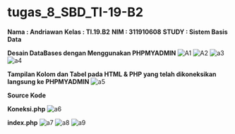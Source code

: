 
# tugas_8_SBD_TI-19-B2

**Nama  : Andriawan**
**Kelas : TI.19.B2**
**NIM   : 311910608**
**STUDY : Sistem Basis Data**


**Desain DataBases dengan Menggunakan PHPMYADMIN**
![A1](https://user-images.githubusercontent.com/81581236/124164672-2215c380-dacb-11eb-891e-070eb3c0fcb1.PNG)
![A2](https://user-images.githubusercontent.com/81581236/124164690-28a43b00-dacb-11eb-9b26-c7b823b03851.PNG)
![a3](https://user-images.githubusercontent.com/81581236/124164701-2c37c200-dacb-11eb-84fc-0039dc34af77.PNG)
![a4](https://user-images.githubusercontent.com/81581236/124164721-348ffd00-dacb-11eb-8a9c-3e343477e34a.PNG)

**Tampilan Kolom dan Tabel pada HTML & PHP yang telah dikoneksikan langsung ke PHPMYADMIN**
![a5](https://user-images.githubusercontent.com/81581236/124164885-6a34e600-dacb-11eb-93e0-1a9c29e80cb6.PNG)

**Source Kode**

**Koneksi.php**
![a6](https://user-images.githubusercontent.com/81581236/124341440-9c873600-dbe6-11eb-98ad-cc5936e78aaf.PNG)

**index.php**
![a7](https://user-images.githubusercontent.com/81581236/124341453-b163c980-dbe6-11eb-953e-071a98892d74.PNG)
![a8](https://user-images.githubusercontent.com/81581236/124341463-ce989800-dbe6-11eb-8706-626e45aeb556.PNG)
![a9](https://user-images.githubusercontent.com/81581236/124341465-d22c1f00-dbe6-11eb-9fc1-e46f609f3caf.PNG)

